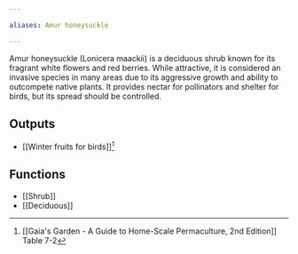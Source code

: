 ```yaml
---

aliases: Amur honeysuckle

---
```

Amur honeysuckle (Lonicera maackii) is a deciduous shrub known for its fragrant white flowers and red berries. While attractive, it is considered an invasive species in many areas due to its aggressive growth and ability to outcompete native plants. It provides nectar for pollinators and shelter for birds, but its spread should be controlled.
## Outputs
- [[Winter fruits for birds]][^1]

## Functions
- [[Shrub]]
- [[Deciduous]]

[^1]: [[Gaia's Garden - A Guide to Home-Scale Permaculture, 2nd Edition]] Table 7-2
